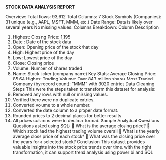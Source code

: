 **STOCK DATA ANALYSIS REPORT**

Overview:
Total Rows: 93,612
Total Columns: 7
Stock Symbols (Companies): 31 unique (e.g., AAPL, MSFT, MMM, etc.)
Date Range: Data is likely over several years
No missing values.
Columns Breakdown:
Column	Description
1.	Highest: Closing Price: 1,195 
2.	Date : Date of the stock data
3.	Open:	Opening price of the stock that day
4.	High:	Highest price of the day
5.	Low:	Lowest price of the day
6.	Close:	Closing price
7.	Volume: Number of shares traded
8.	Name:	Stock ticker (company name)
Key Stats: 
Average Closing Price: 85.64
Highest Trading Volume: Over 843 million shares
Most Traded Company (by record count): "MMM" with 3020 entries
Data Cleaning Steps
This were the steps taken to transform this dataset for analysis:
1.	Removed any rows with null or missing values.
2.	Verified there were no duplicate entries.
3.	Converted volume to a whole number.
4.	Converted the date column to a proper date format.
5.	Rounded prices to 2 decimal places for better results
6.	All prices columns were in decimal format.
Sample Analytical Questions
Questions asked using SQL:
	What is the average closing price?
	Which stock had the highest trading volume overall
	What is the yearly average close price of each stock?
	What was the closing price over the years for a selected stock?
Conclusion
This dataset provides valuable insights into the stock price trends over time. with the right transformation,  it can support trend analysis using power bi and SQL
